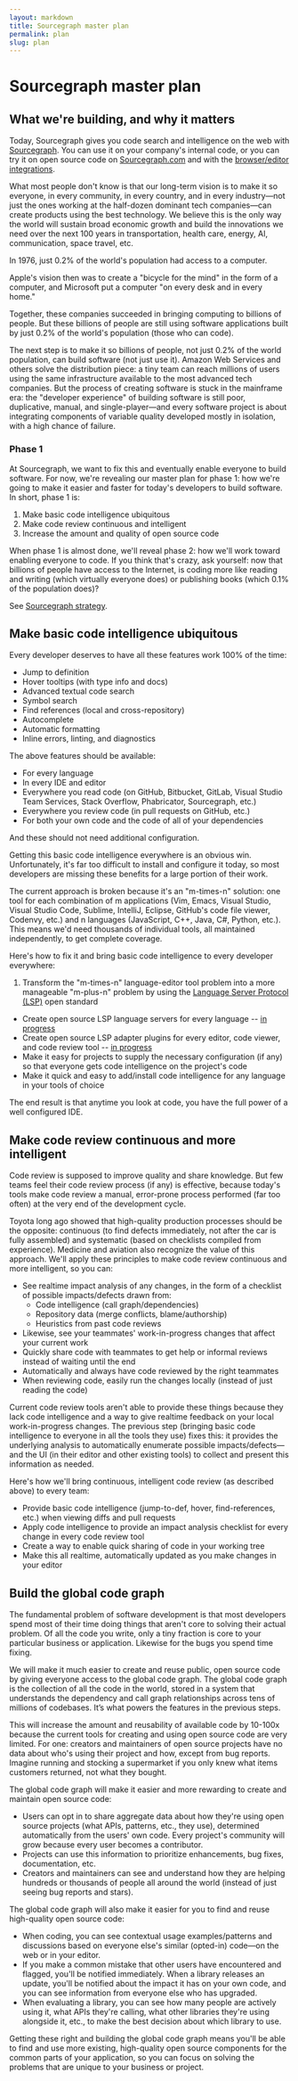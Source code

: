 ```yaml
---
layout: markdown
title: Sourcegraph master plan
permalink: plan
slug: plan
---
```


# Sourcegraph master plan

## What we're building, and why it matters

Today, Sourcegraph gives you code search and intelligence on the web with [Sourcegraph](https://docs.sourcegraph.com). You can use it on your company's internal code, or you can try it on open source code on [Sourcegraph.com](https://sourcegraph.com/search) and with the [browser/editor integrations](https://docs.sourcegraph.com/integration).

What most people don't know is that our long-term vision is to make it so everyone, in every community, in every country, and in every industry—not just the ones working at the half-dozen dominant tech companies—can create products using the best technology. We believe this is the only way the world will sustain broad economic growth and build the innovations we need over the next 100 years in transportation, health care, energy, AI, communication, space travel, etc.

In 1976, just 0.2% of the world's population had access to a computer.

Apple's vision then was to create a "bicycle for the mind" in the form of a computer, and Microsoft put a computer "on every desk and in every home."

Together, these companies succeeded in bringing computing to billions of people. But these billions of people are still using software applications built by just 0.2% of the world's population (those who can code).

The next step is to make it so billions of people, not just 0.2% of the world population, can build software (not just use it). Amazon Web Services and others solve the distribution piece: a tiny team can reach millions of users using the same infrastructure available to the most advanced tech companies. But the process of creating software is stuck in the mainframe era: the "developer experience" of building software is still poor, duplicative, manual, and single-player—and every software project is about integrating components of variable quality developed mostly in isolation, with a high chance of failure.

### Phase 1

At Sourcegraph, we want to fix this and eventually enable everyone to build software. For now, we're revealing our master plan for phase 1: how we're going to make it easier and faster for today's developers to build software. In short, phase 1 is:

1. Make basic code intelligence ubiquitous
2. Make code review continuous and intelligent
3. Increase the amount and quality of open source code

When phase 1 is almost done, we'll reveal phase 2: how we'll work toward enabling everyone to code. If you think that's crazy, ask yourself: now that billions of people have access to the Internet, is coding more like reading and writing (which virtually everyone does) or publishing books (which 0.1% of the population does)?

See [Sourcegraph strategy](/company/strategy).

## Make basic code intelligence ubiquitous

Every developer deserves to have all these features work 100% of the time:

- Jump to definition
- Hover tooltips (with type info and docs)
- Advanced textual code search
- Symbol search
- Find references (local and cross-repository)
- Autocomplete
- Automatic formatting
- Inline errors, linting, and diagnostics

The above features should be available:

- For every language
- In every IDE and editor
- Everywhere you read code (on GitHub, Bitbucket, GitLab, Visual Studio Team Services, Stack Overflow, Phabricator, Sourcegraph, etc.)
- Everywhere you review code (in pull requests on GitHub, etc.)
- For both your own code and the code of all of your dependencies

And these should not need additional configuration.

Getting this basic code intelligence everywhere is an obvious win. Unfortunately, it's far too difficult to install and configure it today, so most developers are missing these benefits for a large portion of their work.

The current approach is broken because it's an "m-times-n" solution: one tool for each combination of m applications (Vim, Emacs, Visual Studio, Visual Studio Code, Sublime, IntelliJ, Eclipse, GitHub's code file viewer, Codenvy, etc.) and n languages (JavaScript, C++, Java, C#, Python, etc.). This means we'd need thousands of individual tools, all maintained independently, to get complete coverage.

Here's how to fix it and bring basic code intelligence to every developer everywhere:

1. Transform the "m-times-n" language-editor tool problem into a more manageable "m-plus-n" problem by using the [Language Server Protocol (LSP)](https://github.com/Microsoft/language-server-protocol) open standard
  - Create open source LSP language servers for every language -- [in progress](http://langserver.org)
  - Create open source LSP adapter plugins for every editor, code viewer, and code review tool -- [in progress](http://langserver.org)
  - Make it easy for projects to supply the necessary configuration (if any) so that everyone gets code intelligence on the project's code
  - Make it quick and easy to add/install code intelligence for any language in your tools of choice

The end result is that anytime you look at code, you have the full power of a well configured IDE.

## Make code review continuous and more intelligent

Code review is supposed to improve quality and share knowledge. But few teams feel their code review process (if any) is effective, because today's tools make code review a manual, error-prone process performed (far too often) at the very end of the development cycle.

Toyota long ago showed that high-quality production processes should be the opposite: continuous (to find defects immediately, not after the car is fully assembled) and systematic (based on checklists compiled from experience). Medicine and aviation also recognize the value of this approach. We'll apply these principles to make code review continuous and more intelligent, so you can:

- See realtime impact analysis of any changes, in the form of a checklist of possible impacts/defects drawn from:
  - Code intelligence (call graph/dependencies)
  - Repository data (merge conflicts, blame/authorship)
  - Heuristics from past code reviews
- Likewise, see your teammates' work-in-progress changes that affect your current work
- Quickly share code with teammates to get help or informal reviews instead of waiting until the end
- Automatically and always have code reviewed by the right teammates
- When reviewing code, easily run the changes locally (instead of just reading the code)

Current code review tools aren't able to provide these things because they lack code intelligence and a way to give realtime feedback on your local work-in-progress changes. The previous step (bringing basic code intelligence to everyone in all the tools they use) fixes this: it provides the underlying analysis to automatically enumerate possible impacts/defects—and the UI (in their editor and other existing tools) to collect and present this information as needed.

Here's how we'll bring continuous, intelligent code review (as described above) to every team:

- Provide basic code intelligence (jump-to-def, hover, find-references, etc.) when viewing diffs and pull requests
- Apply code intelligence to provide an impact analysis checklist for every change in every code review tool
- Create a way to enable quick sharing of code in your working tree
- Make this all realtime, automatically updated as you make changes in your editor

## Build the global code graph

The fundamental problem of software development is that most developers spend most of their time doing things that aren't core to solving their actual problem. Of all the code you write, only a tiny fraction is core to your particular business or application. Likewise for the bugs you spend time fixing.

We will make it much easier to create and reuse public, open source code by giving everyone access to the global code graph. The global code graph is the collection of all the code in the world, stored in a system that understands the dependency and call graph relationships across tens of millions of codebases. It’s what powers the features in the previous steps.

This will increase the amount and reusability of available code by 10-100x because the current tools for creating and using open source code are very limited. For one: creators and maintainers of open source projects have no data about who's using their project and how, except from bug reports. Imagine running and stocking a supermarket if you only knew what items customers returned, not what they bought.

The global code graph will make it easier and more rewarding to create and maintain open source code:

- Users can opt in to share aggregate data about how they're using open source projects (what APIs, patterns, etc., they use), determined automatically from the users' own code. Every project's community will grow because every user becomes a contributor.
- Projects can use this information to prioritize enhancements, bug fixes, documentation, etc.
- Creators and maintainers can see and understand how they are helping hundreds or thousands of people all around the world (instead of just seeing bug reports and stars).

The global code graph will also make it easier for you to find and reuse high-quality open source code:

- When coding, you can see contextual usage examples/patterns and discussions based on everyone else's similar (opted-in) code—on the web or in your editor.
- If you make a common mistake that other users have encountered and flagged, you'll be notified immediately. When a library releases an update, you'll be notified about the impact it has on your own code, and you can see information from everyone else who has upgraded.
- When evaluating a library, you can see how many people are actively using it, what APIs they're calling, what other libraries they're using alongside it, etc., to make the best decision about which library to use.

Getting these right and building the global code graph means you'll be able to find and use more existing, high-quality open source components for the common parts of your application, so you can focus on solving the problems that are unique to your business or project.
